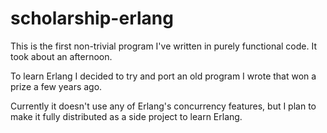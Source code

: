 # scholarship-erlang

This is the first non-trivial program I've written in purely functional code. It took about an afternoon.

To learn Erlang I decided to try and port an old program I wrote that won a prize a few years ago.

Currently it doesn't use any of Erlang's concurrency features, but I plan to make it fully distributed as a side project to learn Erlang.

